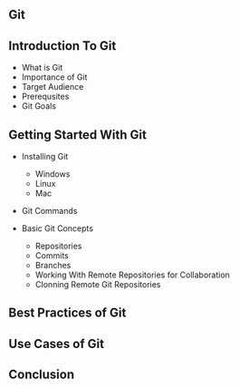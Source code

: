## Git

## Introduction To Git
  - What is Git
  - Importance of Git
  - Target Audience
  - Prerequsites
  - Git Goals

## Getting Started With Git
  - Installing Git
    - Windows
    - Linux
    - Mac

  - Git Commands

  - Basic Git Concepts
    - Repositories
    - Commits
    - Branches
    - Working With Remote Repositories for Collaboration
    - Clonning Remote Git Repositories

## Best Practices of Git

## Use Cases of Git

## Conclusion
